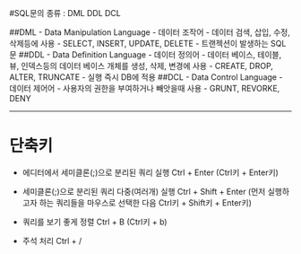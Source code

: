#SQL문의 종류 : DML DDL DCL


##DML 
	- Data Manipulation Language
	- 데이터 조작어
	- 데이터 검색, 삽입, 수정, 삭제등에 사용
	- SELECT, INSERT, UPDATE, DELETE
	- 트랜젝션이 발생하는 SQL문
##DDL 
	- Data Definition Language
	- 데이터 정의어
	- 데이터 베이스, 테이블, 뷰, 인덱스등의 데이터 베이스 개체를 생성, 삭제, 변경에 사용
	- CREATE, DROP, ALTER, TRUNCATE
	- 실행 즉시 DB에 적용
##DCL 
	- Data Control Language
	- 데이터 제어어
	- 사용자의 권한을 부여하거나 빼앗을때 사용
	- GRUNT, REVORKE, DENY


---



# 단축키

+ 에디터에서 세미클론(;)으로 분리된 쿼리 실행
Ctrl + Enter (Ctrl키 +  Enter키)


+ 세미클론(;)으로 분리된 쿼리  다중(여러개) 실행
Ctrl + Shift + Enter (먼저 실행하고자 하는 쿼리들을 마우스로 선택한 다음 Ctrl키 + Shift키 + Enter키)


+ 쿼리를 보기 좋게 정렬
Ctrl + B (Ctrl키 + b)


+ 주석 처리
Ctrl + /

